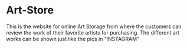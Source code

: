 # Art-Store
This is the website for online Art Storage from where the customers can review the work of 
their favorite artists for purchasing. The different art works can be shown just like the pics in 
“INSTAGRAM”
